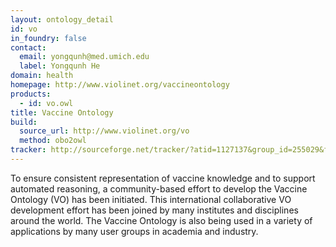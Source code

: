 ```yaml
---
layout: ontology_detail
id: vo
in_foundry: false
contact:
  email: yongqunh@med.umich.edu
  label: Yongqunh He
domain: health
homepage: http://www.violinet.org/vaccineontology
products:
  - id: vo.owl
title: Vaccine Ontology
build:
  source_url: http://www.violinet.org/vo
  method: obo2owl
tracker: http://sourceforge.net/tracker/?atid=1127137&group_id=255029&func=browse
---
```

To ensure consistent representation of vaccine knowledge and to support automated reasoning, a community-based effort to develop the Vaccine Ontology (VO) has been initiated. This international collaborative VO development effort has been joined by many institutes and disciplines around the world. The Vaccine Ontology is also being used in a variety of applications by many user groups in academia and industry.
